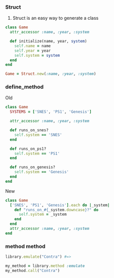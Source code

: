 ### Struct

1. Struct is an easy way to generate a class

  ```ruby
  class Game
    attr_accessor :name, :year, :system
  
    def initialize(name, year, system)
      self.name = name
      self.year = year
      self.system = system
    end
  end
  
  Game = Struct.new(:name, :year, :system)
  ```

### define_method

Old

```ruby
class Game
  SYSTEMS = ['SNES', 'PS1', 'Genesis']

  attr_accessor :name, :year, :system

  def runs_on_snes?
    self.system == 'SNES'
  end

  def runs_on_ps1?
    self.system == 'PS1'
  end

  def runs_on_genesis?
    self.system == 'Genesis'
  end
end
```

New

```ruby
class Game
  ['SNES', 'PS1', 'Genesis'].each do |_system|
    def "runs_on_#{_system.downcase}?" do
      self.system = _system
    end
  end
  attr_accessor :name, :year, :system
end
```

### method method

```ruby
library.emulate("Contra") #=>

my_method = library.method :emulate
my_method.call("Contra")
```
